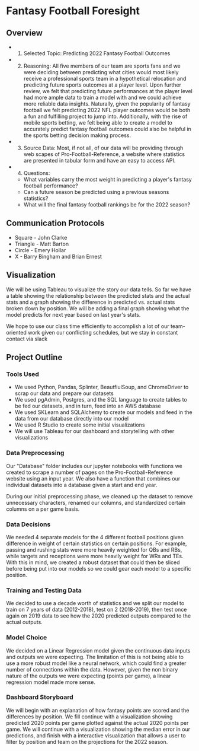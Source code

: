 # Fantasy Football Foresight
## Overview
- 1. Selected Topic: Predicting 2022 Fantasy Football Outcomes
- 2. Reasoning: All five members of our team are sports fans and we were deciding between predicting what cities would most likely receive a professional sports team in a hypothetical relocation and predicting future sports outcomes at a player level. Upon further review, we felt that predicting future performances at the player level had more ample data to train a model with and we could achieve more reliable data insights. Naturally, given the popularity of fantasy football we felt predicting 2022 NFL player outcomes would be both a fun and fulfilling project to jump into. Additionally, with the rise of mobile sports betting, we felt being able to create a model to accurately predict fantasy football outcomes could also be helpful in the sports betting decision making process. 
- 3. Source Data: Most, if not all, of our data will be providing through web scapes of Pro-Football-Reference, a website where statistics are presented in tabular form and have an easy to access API. 
- 4. Questions:
    - What variables carry the most weight in predicting a player's fantasy football performance?
    - Can a future season be predicted using a previous seasons statistics?
    - What will the final fantasy football rankings be for the 2022 season?

## Communication Protocols
- Square - John Clarke
- Triangle - Matt Barton
- Circle - Emery Hollar
- X - Barry Bingham and Brian Ernest

## Visualization
We will be using Tableau to visualize the story our data tells. So far we have a table showing the relationship between the predicted stats and the actual stats and a graph showing the difference in predicted vs. actual stats broken down by position. We will be adding a final graph showing what the model predicts for next year based on last year's stats.

We hope to use our class time efficiently to accomplish a lot of our team-oriented work given our conflicting schedules, but we stay in constant contact via slack

## Project Outline
### Tools Used
- We used Python, Pandas, Splinter, BeautfiulSoup, and ChromeDriver to scrap our data and prepare our datasets
- We used pgAdmin, Postgres, and the SQL language to create tables to be fed our datasets, and in turn, feed into an AWS database
- We used SKLearn and SQLAlchemy to create our models and feed in the data from our database directly into our model
- We used R Studio to create some initial visualizations
- We will use Tableau for our dashboard and storytelling with other visualizations

### Data Preprocessing
Our "Database" folder includes our jupyter notebooks with functions we created to scrape a number of pages on the Pro-Football-Reference website using an input year. We also have a function that combines our individual datasets into a database given a start and end year. 

During our initial preprocessing phase, we cleaned up the dataset to remove unnecessary characters, renamed our columns, and standardized certain columns on a per game basis. 

### Data Decisions
We needed 4 separate models for the 4 different football positions given difference in weight of certain statistics on certain positions. For example, passing and rushing stats were more heavily weighted for QBs and RBs, while targets and receptions were more heavily weight for WRs and TEs. With this in mind, we created a robust dataset that could then be sliced before being put into our models so we could gear each model to a specific position. 

### Training and Testing Data
We decided to use a decade worth of statistics and we split our model to train on 7 years of data (2012-2018), test on 2 (2018-2019), then test once again on 2019 data to see how the 2020 predicted outputs compared to the actual outputs. 

### Model Choice
We decided on a Linear Regression model given the continuous data inputs and outputs we were expecting. The limitation of this is not being able to use a more robust model like a neural network, which could find a greater number of connections within the data. However, given the non binary nature of the outputs we were expecting (points per game), a linear regression model made more sense.

### Dashboard Storyboard
We will begin with an explanation of how fantasy points are scored and the differences by position. We fill continue with a visualization showing predicted 2020 points per game plotted against the actual 2020 points per game. We will continue with a visualization showing the median error in our predictions, and finish with a interactive visualization that allows a user to filter by position and team on the projections for the 2022 season. 